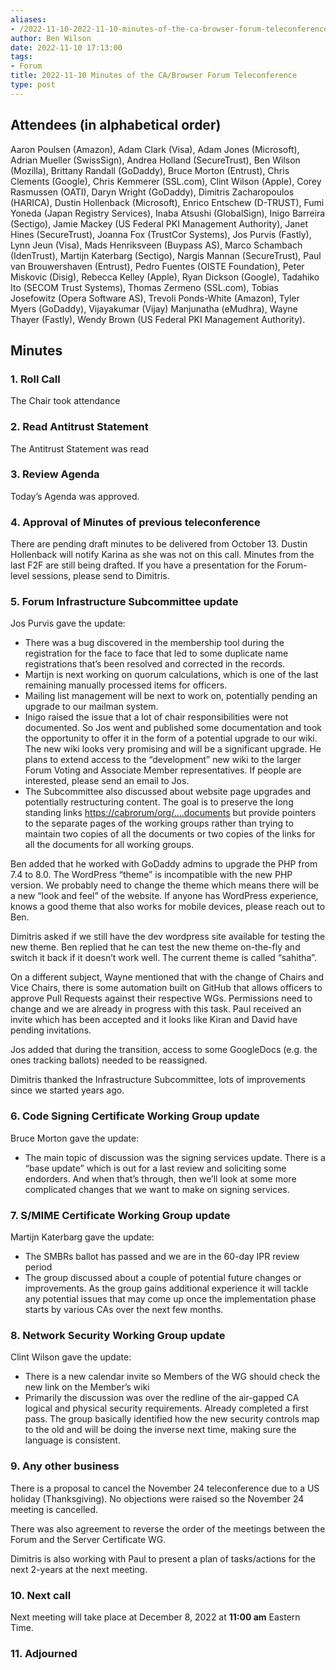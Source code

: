 ```yaml
---
aliases:
- /2022-11-10-2022-11-10-minutes-of-the-ca-browser-forum-teleconference/
author: Ben Wilson
date: 2022-11-10 17:13:00
tags:
- Forum
title: 2022-11-10 Minutes of the CA/Browser Forum Teleconference
type: post
---
```


## Attendees (in alphabetical order) 

Aaron Poulsen (Amazon), Adam Clark (Visa), Adam Jones (Microsoft), Adrian Mueller (SwissSign), Andrea Holland (SecureTrust), Ben Wilson (Mozilla), Brittany Randall (GoDaddy), Bruce Morton (Entrust), Chris Clements (Google), Chris Kemmerer (SSL.com), Clint Wilson (Apple), Corey Rasmussen (OATI), Daryn Wright (GoDaddy), Dimitris Zacharopoulos (HARICA), Dustin Hollenback (Microsoft), Enrico Entschew (D-TRUST), Fumi Yoneda (Japan Registry Services), Inaba Atsushi (GlobalSign), Inigo Barreira (Sectigo), Jamie Mackey (US Federal PKI Management Authority), Janet Hines (SecureTrust), Joanna Fox (TrustCor Systems), Jos Purvis (Fastly), Lynn Jeun (Visa), Mads Henriksveen (Buypass AS), Marco Schambach (IdenTrust), Martijn Katerbarg (Sectigo), Nargis Mannan (SecureTrust), Paul van Brouwershaven (Entrust), Pedro Fuentes (OISTE Foundation), Peter Miskovic (Disig), Rebecca Kelley (Apple), Ryan Dickson (Google), Tadahiko Ito (SECOM Trust Systems), Thomas Zermeno (SSL.com), Tobias Josefowitz (Opera Software AS), Trevoli Ponds-White (Amazon), Tyler Myers (GoDaddy), Vijayakumar (Vijay) Manjunatha (eMudhra), Wayne Thayer (Fastly), Wendy Brown (US Federal PKI Management Authority).

## Minutes



### 1. Roll Call



The Chair took attendance

### 2. Read Antitrust Statement



The Antitrust Statement was read

### 3. Review Agenda



Today’s Agenda was approved.

### 4. Approval of Minutes of previous teleconference 

There are pending draft minutes to be delivered from October 13. Dustin Hollenback will notify Karina as she was not on this call. Minutes from the last F2F are still being drafted. If you have a presentation for the Forum-level sessions, please send to Dimitris.

### 5. Forum Infrastructure Subcommittee update 

Jos Purvis gave the update:

- There was a bug discovered in the membership tool during the registration for the face to face that led to some duplicate name registrations that’s been resolved and corrected in the records.
- Martijn is next working on quorum calculations, which is one of the last remaining manually processed items for officers.
- Mailing list management will be next to work on, potentially pending an upgrade to our mailman system.
- Inigo raised the issue that a lot of chair responsibilities were not documented. So Jos went and published some documentation and took the opportunity to offer it in the form of a potential upgrade to our wiki. The new wiki looks very promising and will be a significant upgrade. He plans to extend access to the “development” new wiki to the larger Forum Voting and Associate Member representatives. If people are interested, please send an email to Jos.
- The Subcommittee also discussed about website page upgrades and potentially restructuring content. The goal is to preserve the long standing links [https://cabrorum/org/….documents](https://cabrorum/org/....documents) but provide pointers to the separate pages of the working groups rather than trying to maintain two copies of all the documents or two copies of the links for all the documents for all working groups.

Ben added that he worked with GoDaddy admins to upgrade the PHP from 7.4 to 8.0. The WordPress “theme” is incompatible with the new PHP version. We probably need to change the theme which means there will be a new “look and feel” of the website. If anyone has WordPress experience, knows a good theme that also works for mobile devices, please reach out to Ben.

Dimitris asked if we still have the dev wordpress site available for testing the new theme. Ben replied that he can test the new theme on-the-fly and switch it back if it doesn’t work well. The current theme is called “sahitha”.

On a different subject, Wayne mentioned that with the change of Chairs and Vice Chairs, there is some automation built on GitHub that allows officers to approve Pull Requests against their respective WGs. Permissions need to change and we are already in progress with this task. Paul received an invite which has been accepted and it looks like Kiran and David have pending invitations.

Jos added that during the transition, access to some GoogleDocs (e.g. the ones tracking ballots) needed to be reassigned.

Dimitris thanked the Infrastructure Subcommittee, lots of improvements since we started years ago.

### 6. Code Signing Certificate Working Group update 

Bruce Morton gave the update:

- The main topic of discussion was the signing services update. There is a “base update” which is out for a last review and soliciting some endorders. And when that’s through, then we’ll look at some more complicated changes that we want to make on signing services.

### 7. S/MIME Certificate Working Group update 

Martijn Katerbarg gave the update:

- The SMBRs ballot has passed and we are in the 60-day IPR review period
- The group discussed about a couple of potential future changes or improvements. As the group gains additional experience it will tackle any potential issues that may come up once the implementation phase starts by various CAs over the next few months.

### 8. Network Security Working Group update 

Clint Wilson gave the update:

- There is a new calendar invite so Members of the WG should check the new link on the Member’s wiki
- Primarily the discussion was over the redline of the air-gapped CA logical and physical security requirements. Already completed a first pass. The group basically identified how the new security controls map to the old and will be doing the inverse next time, making sure the language is consistent.

### 9. Any other business 

There is a proposal to cancel the November 24 teleconference due to a US holiday (Thanksgiving). No objections were raised so the November 24 meeting is cancelled.

There was also agreement to reverse the order of the meetings between the Forum and the Server Certificate WG.

Dimitris is also working with Paul to present a plan of tasks/actions for the next 2-years at the next meeting.

### 10. Next call 

Next meeting will take place at December 8, 2022 at **11:00 am** Eastern Time.

### 11. Adjourned